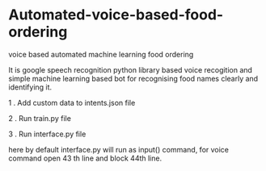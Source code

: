 # Automated-voice-based-food-ordering
voice based automated machine learning food ordering

It is google speech recognition python library based voice recogition and simple machine learning based bot for recognising food names clearly and identifying it.


1 . Add custom data to intents.json file

2 . Run train.py file

3 . Run interface.py file

here by default interface.py will run as input() command,
for voice command open 43 th line and block 44th line.
